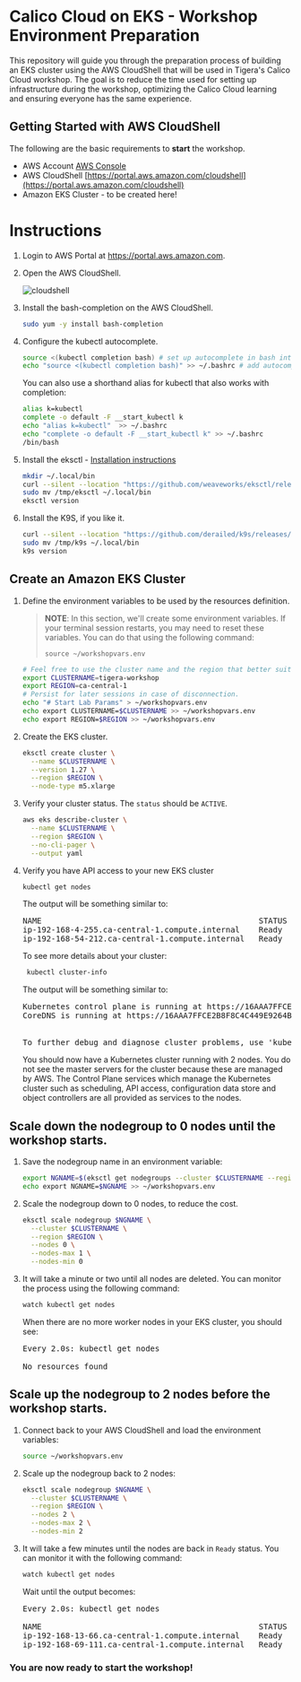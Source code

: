 # Calico Cloud on EKS - Workshop Environment Preparation

This repository will guide you through the preparation process of building an EKS cluster using the AWS CloudShell that will be used in Tigera's Calico Cloud workshop. The goal is to reduce the time used for setting up infrastructure during the workshop, optimizing the Calico Cloud learning and ensuring everyone has the same experience.


## Getting Started with AWS CloudShell

The following are the basic requirements to **start** the workshop.

* AWS Account [AWS Console](https://portal.aws.amazon.com)
* AWS CloudShell [https://portal.aws.amazon.com/cloudshell](https://portal.aws.amazon.com/cloudshell)
* Amazon EKS Cluster - to be created here!

# Instructions

1. Login to AWS Portal at https://portal.aws.amazon.com.
2. Open the AWS CloudShell.

   ![cloudshell](https://github.com/tigera-solutions/eks-workshop-prep/assets/104035488/a1f0b555-018d-488f-8d8c-975b5c391ede)

3. Install the bash-completion on the AWS CloudShell.

   ```bash
   sudo yum -y install bash-completion
   ```

4. Configure the kubectl autocomplete.

   ```bash
   source <(kubectl completion bash) # set up autocomplete in bash into the current shell, bash-completion package should be installed first.
   echo "source <(kubectl completion bash)" >> ~/.bashrc # add autocomplete permanently to your bash shell.
   ```

   You can also use a shorthand alias for kubectl that also works with completion:

   ```bash
   alias k=kubectl
   complete -o default -F __start_kubectl k
   echo "alias k=kubectl"  >> ~/.bashrc
   echo "complete -o default -F __start_kubectl k" >> ~/.bashrc
   /bin/bash
   ```

5. Install the eksctl - [Installation instructions](https://docs.aws.amazon.com/eks/latest/userguide/eksctl.html)

   ```bash
   mkdir ~/.local/bin
   curl --silent --location "https://github.com/weaveworks/eksctl/releases/latest/download/eksctl_$(uname -s)_amd64.tar.gz" | tar xz -C /tmp
   sudo mv /tmp/eksctl ~/.local/bin
   eksctl version 
   ```

6. Install the K9S, if you like it.

   ```bash
   curl --silent --location "https://github.com/derailed/k9s/releases/download/v0.27.4/k9s_Linux_amd64.tar.gz" | tar xz -C /tmp
   sudo mv /tmp/k9s ~/.local/bin
   k9s version
   ```

## Create an Amazon EKS Cluster

1. Define the environment variables to be used by the resources definition.

   > **NOTE**: In this section, we'll create some environment variables. If your terminal session restarts, you may need to reset these variables. You can do that using the following command:
   >
   > ```console
   > source ~/workshopvars.env
   > ```

   ```bash
   # Feel free to use the cluster name and the region that better suits you.
   export CLUSTERNAME=tigera-workshop
   export REGION=ca-central-1
   # Persist for later sessions in case of disconnection.
   echo "# Start Lab Params" > ~/workshopvars.env
   echo export CLUSTERNAME=$CLUSTERNAME >> ~/workshopvars.env
   echo export REGION=$REGION >> ~/workshopvars.env
   ```
 
2. Create the EKS cluster.
   
   ```bash
   eksctl create cluster \
     --name $CLUSTERNAME \
     --version 1.27 \
     --region $REGION \
     --node-type m5.xlarge
   ```

3. Verify your cluster status. The `status` should be `ACTIVE`.

   ```bash
   aws eks describe-cluster \
     --name $CLUSTERNAME \
     --region $REGION \
     --no-cli-pager \
     --output yaml
   ```

4. Verify you have API access to your new EKS cluster

   ```bash
   kubectl get nodes
   ```

   The output will be something similar to:

   <pre>
   NAME                                              STATUS   ROLES    AGE   VERSION
   ip-192-168-4-255.ca-central-1.compute.internal    Ready    <none>   17m   v1.27.5-eks-43840fb
   ip-192-168-54-212.ca-central-1.compute.internal   Ready    <none>   17m   v1.27.5-eks-43840fb
   </pre>

   To see more details about your cluster:

   ```bash
    kubectl cluster-info
   ```

   The output will be something similar to:
   <pre>
   Kubernetes control plane is running at https://16AAA7FFCE2B8F8C4C449E9264BA3612.yl4.ca-central-1.eks.amazonaws.com
   CoreDNS is running at https://16AAA7FFCE2B8F8C4C449E9264BA3612.yl4.ca-central-1.eks.amazonaws.com/api/v1/namespaces/kube-system/services/kube-dns:dns/proxy  </br>

   To further debug and diagnose cluster problems, use 'kubectl cluster-info dump'.
   </pre>

   You should now have a Kubernetes cluster running with 2 nodes. You do not see the master servers for the cluster because these are managed by AWS. The Control Plane services which manage the Kubernetes cluster such as scheduling, API access, configuration data store and object controllers are all provided as services to the nodes.


## Scale down the nodegroup to 0 nodes until the workshop starts.

1. Save the nodegroup name in an environment variable:

   ```bash
   export NGNAME=$(eksctl get nodegroups --cluster $CLUSTERNAME --region $REGION | grep $CLUSTERNAME | awk -F ' ' '{print $2}') && \
   echo export NGNAME=$NGNAME >> ~/workshopvars.env
   ```

2. Scale the nodegroup down to 0 nodes, to reduce the cost.

   ```bash
   eksctl scale nodegroup $NGNAME \
     --cluster $CLUSTERNAME \
     --region $REGION \
     --nodes 0 \
     --nodes-max 1 \
     --nodes-min 0
   ```

3. It will take a minute or two until all nodes are deleted. You can monitor the process using the following command: 

   ```bash
   watch kubectl get nodes
   ```

   When there are no more worker nodes in your EKS cluster, you should see:
   <pre>
   Every 2.0s: kubectl get nodes
   
   No resources found
   </pre>


 ## Scale up the nodegroup to 2 nodes before the workshop starts.

1. Connect back to your AWS CloudShell and load the environment variables:

   ```bash
   source ~/workshopvars.env
   ```

2. Scale up the nodegroup back to 2 nodes:

   ```bash
   eksctl scale nodegroup $NGNAME \
     --cluster $CLUSTERNAME \
     --region $REGION \
     --nodes 2 \
     --nodes-max 2 \
     --nodes-min 2
   ```

3. It will take a few minutes until the nodes are back in `Ready` status. You can monitor it with the following command:

   ```bash
   watch kubectl get nodes
   ```

   Wait until the output becomes:
   <pre>
   Every 2.0s: kubectl get nodes  

   NAME                                              STATUS   ROLES    AGE    VERSION
   ip-192-168-13-66.ca-central-1.compute.internal    Ready    <none>   2m2s   v1.27.5-eks-43840fb
   ip-192-168-69-111.ca-central-1.compute.internal   Ready    <none>   2m2s   v1.27.5-eks-43840fb
   </pre>

### You are now ready to start the workshop!